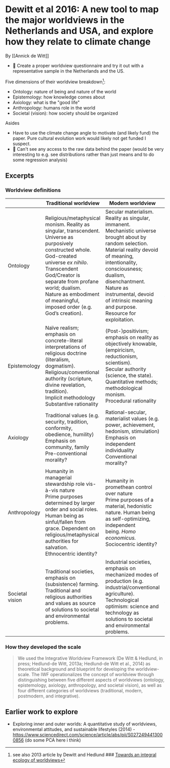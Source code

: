 # Dewitt et al 2016: A new tool to map the major worldviews in the Netherlands and USA, and explore how they relate to climate change

By [[Annick de Witt]]

- 🎉 Create a proper worldview questionnaire and try it out with a representative sample in the Netherlands and the US.

Five dimensions of their worldview breakdown[^1]:

- Ontology: nature of being and nature of the world
- Epistemology: how knowledge comes about
- Axiology: what is the "good life"
- Anthropology: humans role in the world
- Societal (vision): how society should be organized

[^1]: see also 2013 article by Dewitt and Hedlund ### [Towards an integral ecology of worldviews](https://www.academia.edu/download/31723067/Hedlund-deWitt_IEs_8-13-13.pdf)

Asides

- Have to use the climate change angle to motivate (and likely fund) the paper. Pure cultural evolution work would likely not get funded I suspect.
- 😬 Can't see any access to the raw data behind the paper (would be very interesting to e.g. see distributions rather than just means and to do some regression analysis)

## Excerpts

### Worldview definitions

|                 | Traditional worldview                                                                                                                                                                                                                                                                                    | Modern worldview                                                                                                                                                                                                                                                                                                   | Postmodern worldview                                                                                                                                                                                                                                                                                                   | Integrative worldview                                                                                                                                                                                                                                                                                                                              |
| --------------- | -------------------------------------------------------------------------------------------------------------------------------------------------------------------------------------------------------------------------------------------------------------------------------------------------------- | ------------------------------------------------------------------------------------------------------------------------------------------------------------------------------------------------------------------------------------------------------------------------------------------------------------------ | ---------------------------------------------------------------------------------------------------------------------------------------------------------------------------------------------------------------------------------------------------------------------------------------------------------------------- | -------------------------------------------------------------------------------------------------------------------------------------------------------------------------------------------------------------------------------------------------------------------------------------------------------------------------------------------------- |
| Ontology        | Religious/metaphysical monism. Reality as singular, transcendent.  <br />Universe as purposively constructed whole. God-created universe _ex nihilo_.  <br />Transcendent God/Creator is separate from profane world; dualism.  <br />Nature as embodiment of meaningful, imposed order (e.g. God’s creation). | Secular materialism. Reality as singular, immanent.  <br />Mechanistic universe brought about by random selection.  <br />Material reality devoid of meaning, intentionality, consciousness; dualism, disenchantment.  <br />Nature as instrumental, devoid of intrinsic meaning and purpose. Resource for exploitation. | Post-materialism. Reality as pluralistic, perspectival, constructed.  <br />Multiple cosmogonies/cosmogony as social construct  <br />Reality as discontinuous and fragmented, meaning as social construct; anti-essentialism.  <br />Nature as constructed through a plurality of cultural values, meanings, and interests. | Holism/integralism (unity in diversity). Reality as transcendent _and_ immanent.  <br />Universe as evolving, creative manifestation of Source/Spirit.  <br />Outer and inner reality co-arising, interdependent;  <br />re-enchantment.  <br />Nature as intrinsically valuable. Frequently seen as divine force that humanity is part and expression of. |
| Epistemology    | Naïve realism; emphasis on concrete-literal interpretations of religious doctrine (literalism, dogmatism).  <br />Religious/conventional authority (scripture, divine revelation, tradition).  <br />Implicit methodology  <br />Substantive rationality                                                       | (Post-)positivism; emphasis on reality as objectively knowable,  <br />(empiricism, reductionism, scientism).  <br />Secular authority (science, the state).  <br />Quantitative methods; methodological monism.  <br />Procedural rationality                                                                             | Social constructivism; emphasis on reality as constructed (pluralism, relativism).  <br />Internalization of authority (e.g. moral, emotional, intuitive, artistic knowing)  <br />Qualitative methods; methodological pluralism  <br />Skeptical rationality?                                                               | Critical realism, pragmatism; emphasis on reality as approachable through integration of sources of knowledge  <br />Triangulation of authority (scientific, spiritual/religious/philosophical, and subjective knowing)  <br />Mixed methods; integrative pluralism  <br />Synthetic rationality?                                                        |
| Axiology        | Traditional values (e.g. security, tradition, conformity, obedience, humility)  <br />Emphasis on community, family  <br />Pre-conventional morality?                                                                                                                                                        | Rational-secular, materialist values (e.g. power, achievement, hedonism, stimulation)  <br />Emphasis on independent individuality  <br />Conventional morality?                                                                                                                                                       | Self-expression, post-materialist values (e.g. openness to change, self-direction)  <br />Emphasis on unique individuality  <br />Postconventional morality?                                                                                                                                                               | Self-expression/self-transcendence values (e.g. universalism, self-actualization)?  <br />Emphasis on embedded, relational individuality  <br />Universal morality?                                                                                                                                                                                    |
| Anthropology    | Humanity in managerial stewardship role vis-à-vis nature  <br />Prime purposes determined by larger order and social roles. Human being as sinful/fallen from grace. Dependent on religious/metaphysical authorities for salvation.  <br />Ethnocentric identity?                                            | Humanity in promethean control over nature  <br />Prime purposes of a material, hedonistic nature. Human being as self-optimizing, independent being. _Homo economicus._  <br />Sociocentric identity?                                                                                                                 | Humanity in cautious relationship to nature  <br />Prime purposes are found within, intrinsic. Human being as self-expressing, unique individual.  <br />Worldcentric identity?                                                                                                                                            | Humanity in unity and synergy with nature  <br />Prime purposes found within, serving the larger whole (‘service through self-actualization’). Human being as evolutionary co-creator, with a vast—though generally unrealized—potential.  <br />Planetcentric identity?                                                                               |
| Societal vision | Traditional societies, emphasis on (subsistence) farming.  <br />Traditional and religious authorities and values as source of solutions to societal and environmental problems.                                                                                                                           | Industrial societies, emphasis on mechanized modes of production (e.g. industrial/conventional agriculture).  <br />Technological optimism: science and technology as solutions to societal and environmental problems.                                                                                              | Post-industrial societies, emphasis on service economy and creative industries.  <br />Scepticism of status quo, idealism: mobilization of the public through revealing injustices as prime solution to societal and environmental problems.                                                                             | Increasing emphasis on services, creative industries, and social/sustainable entrepreneurship.  <br />Integrative vision: emancipation of the public through consciousness growth and a synthesis of interests and perspectives as solutions to societal and environmental problems                                                                  |

### How they developed the scale

> We used the Integrative Worldview Framework (De Witt & Hedlund, in press; Hedlund-de Witt, 2013a; Hedlund-de Witt et al., 2014) as theoretical background and blueprint for developing the worldview-scale. The IWF operationalizes the concept of worldview through distinguishing between five different aspects of worldviews (ontology, epistemology, axiology, anthropology, and societal vision), as well as four different categories of worldviews (traditional, modern, postmodern, and integrative).


## Earlier work to explore

- Exploring inner and outer worlds: A quantitative study of worldviews, environmental attitudes, and sustainable lifestyles (2014) - https://www.sciencedirect.com/science/article/abs/pii/S0272494413000856 (do some PCA here i think)